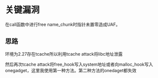 # 关键漏洞

在call函数中进行free name_chunk时指针未置零造成UAF。

## 思路

环境为2.27存在tcache所以利用tcache attack将libc地址泄露

然后再次tcache attack将free_hook写入system地址或者向malloc_hook写入onegadget，这里我使用第一种方法。第二种方法的onedaget都失效